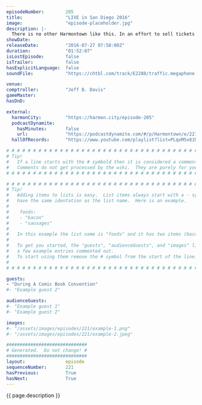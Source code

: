```yaml
---
episodeNumber:        205
title:                "LIVE in San Diego 2016"
image:                "episode-placeholder.jpg"
description: |-
  There is no other Harmontown like this. In an effort to sell tickets Dan writes a Community Movie projected on screen. Watch ONLY at harmontown.com/live. It's $5 a month! Subscribe already. Live streaming, instant post-show downloads and get the podcast early if so inclined. Do it for one month, you have to see this.
showDate:             
releaseDate:          "2016-07-27 07:58:00Z"
duration:             "01:52:07"
isLostEpisode:        false
isTrailer:            false
hasExplicitLanguage:  false
soundFile:            "https://chtbl.com/track/E2288/traffic.megaphone.fm/STA3520710901.mp3?updated=1559944757"

venue:                
comptroller:          "Jeff B. Davis"
gameMaster:           
hasDnD:               

external:
  harmonCity:         "https://harmon.city/episode-205"
  podcastDynamite:
    hasMinutes:       false
    url:              "https://podcastdynamite.com/#/p/Harmontown/e/221/205"
  hallOfRecords:      "https://www.youtube.com/playlist?list=PLqxM5x81hNOboTK2lpt_Vk-TvjLvPEvKw"

# # # # # # # # # # # # # # # # # # # # # # # # # # # # # # # # # # # # # # # # # # # # #
# Tip!
#   If a line starts with the # symbold then it is considered a comment.
#   Comments do not get processed by the wiki.  They are purely for your information.
# # # # # # # # # # # # # # # # # # # # # # # # # # # # # # # # # # # # # # # # # # # # #

# # # # # # # # # # # # # # # # # # # # # # # # # # # # # # # # # # # # # # # # # # # # #
# Tip!
#   Adding items to lists is easy.  List items always start with a - symbol and have
#   have the same identation as the list name.  Here is an example.
#
#    foods:
#    - "bacon"
#    - "sausages"
#
#   In this example the list name is "foods" and it has two items (bacon, and sausages).
#
#   To get you started, the "guests", "audienceGuests", and "images" lists below have
#   a few example entries commented out.
#   To start using them remove the # symbol from the start of the line.
#
# # # # # # # # # # # # # # # # # # # # # # # # # # # # # # # # # # # # # # # # # # # # #

guests:
- "During A Comic Book Convention"
#- "Example guest 2"

audienceGuests:
#- "Example guest 1"
#- "Example guest 2"

images:
#- "/assets/images/episodes/221/example-1.png"
#- "/assets/images/episodes/221/example-2.jpeg"

##############################
# Generated.  Do not change! #
##############################
layout:               episode
sequenceNumber:       221
hasPrevious:          True
hasNext:              True
---
```


<!-- The episode description will be rendered here -->
{{ page.description }}

<!-- Add your content BELOW here -->
<!-- vvvvvvvvvvvvvvvvvvvvvvvvvvv -->




<!-- ^^^^^^^^^^^^^^^^^^^^^^^^^^^ -->
<!-- Add your content ABOVE here -->

<!-- The episode gallery will be rendered here -->